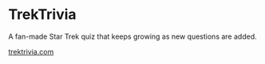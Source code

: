 # TrekTrivia

A fan-made Star Trek quiz that keeps growing as new questions are added.

[trektrivia.com](trektrivia.com)
